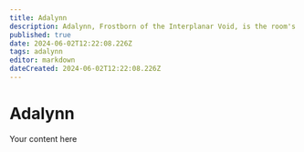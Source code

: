 ```yaml
---
title: Adalynn
description: Adalynn, Frostborn of the Interplanar Void, is the room's most powerful wizard. She raises castles, moves between realms, and manipulates reality with unmatched cunning. A master of both arcane and mental arts, she has a plan for any outcome.
published: true
date: 2024-06-02T12:22:08.226Z
tags: adalynn
editor: markdown
dateCreated: 2024-06-02T12:22:08.226Z
---
```


# Adalynn
Your content here
